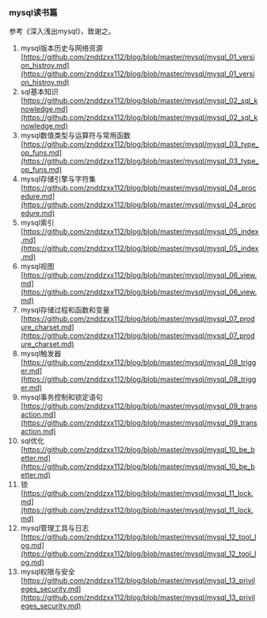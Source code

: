 
### mysql读书篇

参考《深入浅出mysql》，致谢之。

1. mysql版本历史与网络资源 [https://github.com/znddzxx112/blog/blob/master/mysql/mysql_01_version_histroy.md](https://github.com/znddzxx112/blog/blob/master/mysql/mysql_01_version_histroy.md)
2. sql基本知识 [https://github.com/znddzxx112/blog/blob/master/mysql/mysql_02_sql_knowledge.md](https://github.com/znddzxx112/blog/blob/master/mysql/mysql_02_sql_knowledge.md)
3. mysql数值类型与运算符与常用函数 [https://github.com/znddzxx112/blog/blob/master/mysql/mysql_03_type_op_funs.md](https://github.com/znddzxx112/blog/blob/master/mysql/mysql_03_type_op_funs.md)
4. mysql存储引擎与字符集 [https://github.com/znddzxx112/blog/blob/master/mysql/mysql_04_procedure.md](https://github.com/znddzxx112/blog/blob/master/mysql/mysql_04_procedure.md)
5. mysql索引 [https://github.com/znddzxx112/blog/blob/master/mysql/mysql_05_index.md](https://github.com/znddzxx112/blog/blob/master/mysql/mysql_05_index.md)
6. mysql视图 [https://github.com/znddzxx112/blog/blob/master/mysql/mysql_06_view.md](https://github.com/znddzxx112/blog/blob/master/mysql/mysql_06_view.md)
7. mysql存储过程和函数和变量 [https://github.com/znddzxx112/blog/blob/master/mysql/mysql_07_produre_charset.md](https://github.com/znddzxx112/blog/blob/master/mysql/mysql_07_produre_charset.md)
8. mysql触发器 [https://github.com/znddzxx112/blog/blob/master/mysql/mysql_08_trigger.md](https://github.com/znddzxx112/blog/blob/master/mysql/mysql_08_trigger.md)
9. mysql事务控制和锁定语句 [https://github.com/znddzxx112/blog/blob/master/mysql/mysql_09_transaction.md](https://github.com/znddzxx112/blog/blob/master/mysql/mysql_09_transaction.md)
10. sql优化 [https://github.com/znddzxx112/blog/blob/master/mysql/mysql_10_be_better.md](https://github.com/znddzxx112/blog/blob/master/mysql/mysql_10_be_better.md)
11. 锁 [https://github.com/znddzxx112/blog/blob/master/mysql/mysql_11_lock.md](https://github.com/znddzxx112/blog/blob/master/mysql/mysql_11_lock.md)
12. mysql管理工具与日志 [https://github.com/znddzxx112/blog/blob/master/mysql/mysql_12_tool_log.md](https://github.com/znddzxx112/blog/blob/master/mysql/mysql_12_tool_log.md)
13. mysql权限与安全 [https://github.com/znddzxx112/blog/blob/master/mysql/mysql_13_privileges_security.md](https://github.com/znddzxx112/blog/blob/master/mysql/mysql_13_privileges_security.md)
